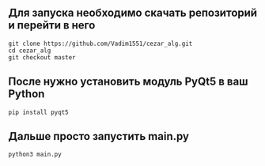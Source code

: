 ## Для запуска необходимо скачать репозиторий и перейти в него
```
git clone https://github.com/Vadim1551/cezar_alg.git
cd cezar_alg
git checkout master
```
## После нужно установить модуль PyQt5 в ваш Python
```
pip install pyqt5
```
## Дальше просто запустить main.py
```
python3 main.py
```
